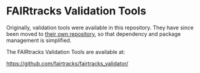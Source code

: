 # FAIRtracks Validation Tools

Originally, validation tools were available in this repository. They
have since been moved to 
[their own repository](https://github.com/fairtracks/fairtracks_validator/),
so that dependency and package management is simplified.

The FAIRtracks Validation Tools are available at:

https://github.com/fairtracks/fairtracks_validator/

